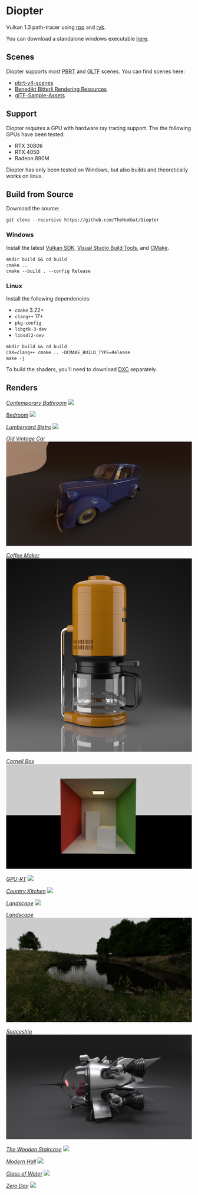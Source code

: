 
# Diopter

Vulkan 1.3 path-tracer using [rpp](https://github.com/TheNumbat/rpp) and [rvk](https://github.com/TheNumbat/rvk).

You can download a standalone windows executable [here]().

## Scenes

Diopter supports most [PBRT](https://pbr-book.org/4ed/contents) and [GLTF](https://www.khronos.org/glTF) scenes.
You can find scenes here:

- [pbrt-v4-scenes](https://github.com/mmp/pbrt-v4-scenes)
- [Benedikt Bitterli Rendering Resources](https://benedikt-bitterli.me/resources/)
- [glTF-Sample-Assets](https://github.com/KhronosGroup/glTF-Sample-Assets)

## Support

Diopter requires a GPU with hardware ray tracing support.
The the following GPUs have been tested:

- RTX 3080ti
- RTX 4050
- Radeon 890M

Diopter has only been tested on Windows, but also builds and theoretically works on linux.

## Build from Source

Download the source:
```
git clone --recursive https://github.com/TheNumbat/Diopter
```

### Windows

Install the latest [Vulkan SDK](https://vulkan.lunarg.com/), [Visual Studio Build Tools](https://visualstudio.microsoft.com/downloads/?q=build+tools), and [CMake](https://cmake.org/download/).

```
mkdir build && cd build
cmake ..
cmake --build . --config Release
```

### Linux

Install the following dependencies:

- `cmake` 3.22+
- `clang++` 17+
- `pkg-config`
- `libgtk-3-dev`
- `libsdl2-dev`

```
mkdir build && cd build
CXX=clang++ cmake .. -DCMAKE_BUILD_TYPE=Release
make -j
```

To build the shaders, you'll need to download [DXC](https://github.com/microsoft/DirectXShaderCompiler/releases) separately.

## Renders

[_Contemporary Bathroom_](https://benedikt-bitterli.me/resources/)
![](renders/bathroom.png)

[_Bedroom_](https://benedikt-bitterli.me/resources/)
![](renders/bedroom.png)

[_Lumberyard Bistro_](https://developer.nvidia.com/orca/amazon-lumberyard-bistro)
![](renders/bistro.png)

[_Old Vintage Car_](https://benedikt-bitterli.me/resources/)
![](renders/car.png)

[_Coffee Maker_](https://benedikt-bitterli.me/resources/)
![](renders/coffee.png)

[_Cornell Box_](https://benedikt-bitterli.me/resources/)
![](renders/cornell.png)

[_GPU-RT_](https://github.com/TheNumbat/GPU-RT)
![](renders/gears.png)

[_Country Kitchen_](https://benedikt-bitterli.me/resources/)
![](renders/kitchen.png)

[_Landscape_](https://github.com/mmp/pbrt-v4-scenes)
![](renders/landscape.png)

[_Landscape_](https://github.com/mmp/pbrt-v4-scenes)
![](renders/landscape2.png)

[_Spaceship_](https://benedikt-bitterli.me/resources/)
![](renders/spaceship.png)

[_The Wooden Staircase_](https://benedikt-bitterli.me/resources/)
![](renders/staircase.png)

[_Modern Hall_](https://benedikt-bitterli.me/resources/)
![](renders/staircase2.png)

[_Glass of Water_](https://benedikt-bitterli.me/resources/)
![](renders/water.png)

[_Zero Day_](https://github.com/mmp/pbrt-v4-scenes)
![](renders/zeroday.png)

